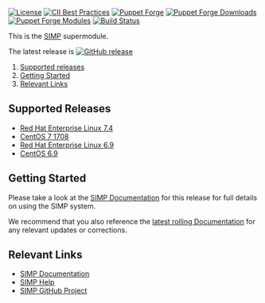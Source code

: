 [![License](https://img.shields.io/:license-apache-blue.svg)](http://www.apache.org/licenses/LICENSE-2.0.html)
[![CII Best Practices](https://bestpractices.coreinfrastructure.org/projects/73/badge)](https://bestpractices.coreinfrastructure.org/projects/73)
[![Puppet Forge](https://img.shields.io/puppetforge/v/simp/simp_core.svg)](https://forge.puppetlabs.com/simp/simp_core)
[![Puppet Forge Downloads](https://img.shields.io/puppetforge/dt/simp/simp_core.svg)](https://forge.puppetlabs.com/simp/simp_core)
[![Puppet Forge Modules](https://img.shields.io/puppetforge/mc/simp.svg)](https://forge.puppetlabs.com/simp)
[![Build Status](https://travis-ci.org/simp/simp-core.svg)](https://travis-ci.org/simp/simp-core)

This is the [SIMP](https://simp-project.com) supermodule.

The latest release is [![GitHub release](https://img.shields.io/github/release/simp/simp-core.svg)](https://github.com/simp/simp-core/releases)

1. [Supported releases](#supported-releases)
2. [Getting Started](#getting-started)
3. [Relevant Links](#relevant-links)


## Supported Releases

  * [Red Hat Enterprise Linux 7.4](https://access.redhat.com/documentation/en-US/Red_Hat_Enterprise_Linux/7/html/7.4_Release_Notes/index.html)
  * [CentOS 7 1708](http://vault.centos.org/7.4.1708/isos/x86_64/)
  * [Red Hat Enterprise Linux 6.9](https://access.redhat.com/documentation/en-US/Red_Hat_Enterprise_Linux/6/html/6.9_Release_Notes/index.html)
  * [CentOS 6.9](http://vault.centos.org/6.9/isos/x86_64/)


## Getting Started

Please take a look at the [SIMP Documentation](http://simp.readthedocs.io/en/6.2.0-0/)
for this release for full details on using the SIMP system.

We recommend that you also reference the
[latest rolling Documentation](http://simp.readthedocs.io/en/latest/)
for any relevant updates or corrections.


## Relevant Links

- [SIMP Documentation](http://simp.readthedocs.io)
- [SIMP Help](http://simp.readthedocs.io/en/master/help/index.html)
- [SIMP GitHub Project](https://github.com/simp)
